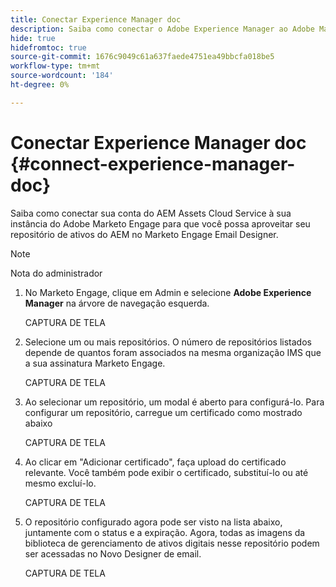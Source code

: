 ```yaml
---
title: Conectar Experience Manager doc
description: Saiba como conectar o Adobe Experience Manager ao Adobe Marketo Engage para que você possa aproveitar seus ativos do AEM.
hide: true
hidefromtoc: true
source-git-commit: 1676c9049c61a637faede4751ea49bbcfa018be5
workflow-type: tm+mt
source-wordcount: '184'
ht-degree: 0%

---
```


# Conectar Experience Manager doc {#connect-experience-manager-doc}

Saiba como conectar sua conta do AEM Assets Cloud Service à sua instância do Adobe Marketo Engage para que você possa aproveitar seu repositório de ativos do AEM no Marketo Engage Email Designer.

>[!NOTE]
>
>Nota do administrador

1. No Marketo Engage, clique em Admin e selecione **Adobe Experience Manager** na árvore de navegação esquerda.

   CAPTURA DE TELA

1. Selecione um ou mais repositórios. O número de repositórios listados depende de quantos foram associados na mesma organização IMS que a sua assinatura Marketo Engage.

   CAPTURA DE TELA

1. Ao selecionar um repositório, um modal é aberto para configurá-lo. Para configurar um repositório, carregue um certificado como mostrado abaixo

   CAPTURA DE TELA

1. Ao clicar em &quot;Adicionar certificado&quot;, faça upload do certificado relevante. Você também pode exibir o certificado, substituí-lo ou até mesmo excluí-lo.

   CAPTURA DE TELA

1. O repositório configurado agora pode ser visto na lista abaixo, juntamente com o status e a expiração. Agora, todas as imagens da biblioteca de gerenciamento de ativos digitais nesse repositório podem ser acessadas no Novo Designer de email.

   CAPTURA DE TELA
